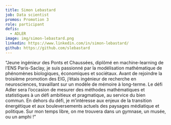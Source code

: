 ```yaml
---
title: Simon Lebastard
job: Data scientist
promos: Promotion 3
role: participant
defis:
  - ADLER
image: img/simon-lebastard.png
linkedin: https://www.linkedin.com/in/simon-lebastard/
github: https://github.com/slebastard
---
```

“Jeune ingénieur des Ponts et Chaussées, diplômé en machine-learning de l’ENS Paris-Saclay, je suis passionné par la modélisation mathématique de phénomènes biologiques, économiques et sociétaux. Avant de rejoindre la troisième promotion des EIG, j’étais ingénieur de recherche en neurosciences, travaillant sur un modèle de mémoire à long-terme. Le défi Adler sera l’occasion de mesurer des méthodes mathématiques et statistiques à un défi ambitieux et pragmatique, au service du bien commun. En dehors du défi, je m’intéresse aux enjeux de la transition énergétique et aux bouleversements actuels des paysages médiatique et politique. Sur mon temps libre, on me trouvera dans un gymnase, un musée, ou un amphi !”